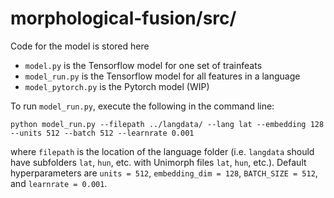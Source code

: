 # morphological-fusion/src/
Code for the model is stored here
* `model.py` is the Tensorflow model for one set of trainfeats
* `model_run.py` is the Tensorflow model for all features in a language
* `model_pytorch.py` is the Pytorch model (WIP)

To run `model_run.py`, execute the following in the command line:
```
python model_run.py --filepath ../langdata/ --lang lat --embedding 128 --units 512 --batch 512 --learnrate 0.001
```
where `filepath` is the location of the language folder (i.e. `langdata` should have subfolders `lat`, `hun`, etc. with Unimorph files `lat`, `hun`, etc.). Default hyperparameters are `units = 512`, `embedding_dim = 128`, `BATCH_SIZE = 512`, and `learnrate = 0.001`.
